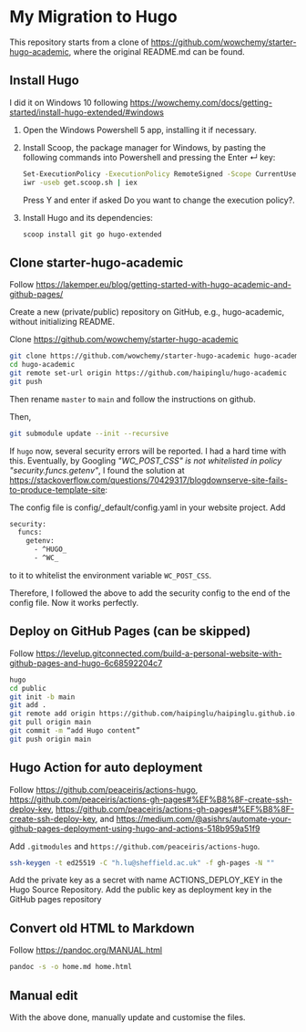 # My Migration to Hugo

This repository starts from a clone of https://github.com/wowchemy/starter-hugo-academic, where the original README.md can be found.

## Install Hugo

I did it on Windows 10 following https://wowchemy.com/docs/getting-started/install-hugo-extended/#windows

1. Open the Windows Powershell 5 app, installing it if necessary.
2. Install Scoop, the package manager for Windows, by pasting the following commands into Powershell and pressing the Enter ↵ key:

    ```sh
    Set-ExecutionPolicy -ExecutionPolicy RemoteSigned -Scope CurrentUser
    iwr -useb get.scoop.sh | iex
    ```

    Press Y and enter if asked Do you want to change the execution policy?.
3. Install Hugo and its dependencies:

    ```sh
    scoop install git go hugo-extended
    ```

## Clone starter-hugo-academic

Follow https://lakemper.eu/blog/getting-started-with-hugo-academic-and-github-pages/

Create a new (private/public) repository on GitHub, e.g., hugo-academic, without initializing README.

Clone https://github.com/wowchemy/starter-hugo-academic
```sh
git clone https://github.com/wowchemy/starter-hugo-academic hugo-academic
cd hugo-academic
git remote set-url origin https://github.com/haipinglu/hugo-academic
git push
```

Then rename `master` to `main` and follow the instructions on github.

Then,

```sh
git submodule update --init --recursive
```

If `hugo` now, several security errors will be reported. I had a hard time with this. Eventually, by Googling *"WC_POST_CSS" is not whitelisted in policy "security.funcs.getenv"*, I found the solution at https://stackoverflow.com/questions/70429317/blogdownserve-site-fails-to-produce-template-site:

The config file is config/_default/config.yaml in your website project. Add
```sh
security:
  funcs:
    getenv:
      - ^HUGO_
      - ^WC_
```
to it to whitelist the environment variable `WC_POST_CSS`.

Therefore, I followed the above to add the security config to the end of the config file. Now it works perfectly.

## Deploy on GitHub Pages (can be skipped)

Follow https://levelup.gitconnected.com/build-a-personal-website-with-github-pages-and-hugo-6c68592204c7

```sh
hugo
cd public
git init -b main
git add .
git remote add origin https://github.com/haipinglu/haipinglu.github.io.git
git pull origin main
git commit -m “add Hugo content”
git push origin main
```

## Hugo Action for auto deployment

Follow https://github.com/peaceiris/actions-hugo, https://github.com/peaceiris/actions-gh-pages#%EF%B8%8F-create-ssh-deploy-key, https://github.com/peaceiris/actions-gh-pages#%EF%B8%8F-create-ssh-deploy-key,  and https://medium.com/@asishrs/automate-your-github-pages-deployment-using-hugo-and-actions-518b959a51f9

Add `.gitmodules` and `https://github.com/peaceiris/actions-hugo`.

```sh
ssh-keygen -t ed25519 -C "h.lu@sheffield.ac.uk" -f gh-pages -N ""
```

Add the private key as a secret with name ACTIONS_DEPLOY_KEY in the Hugo Source Repository.
Add the public key as deployment key in the GitHub pages repository

## Convert old HTML to Markdown

Follow https://pandoc.org/MANUAL.html

```sh
pandoc -s -o home.md home.html
```

## Manual edit

With the above done, manually update and customise the files.
